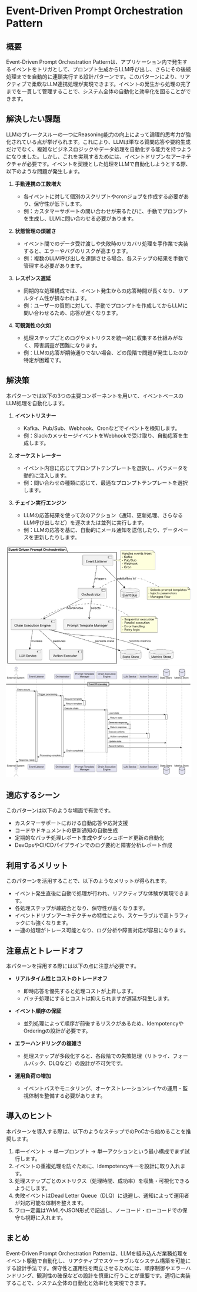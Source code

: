 # Event-Driven Prompt Orchestration Pattern

## 概要

Event-Driven Prompt Orchestration Patternは、アプリケーション内で発生するイベントをトリガとして、プロンプト生成からLLM呼び出し、さらにその後続処理までを自動的に連鎖実行する設計パターンです。このパターンにより、リアクティブで柔軟なLLM連携処理が実現できます。イベントの発生から処理の完了までを一貫して管理することで、システム全体の自動化と効率化を図ることができます。

## 解決したい課題

LLMのブレークスルーの一つにReasoning能力の向上によって論理的思考力が強化されている点が挙げられます。これにより、LLMは単なる質問応答や要約生成だけでなく、複雑なビジネスロジックやデータ処理を自動化する能力を持つようになりました。しかし、これを実現するためには、イベントドリブンなアーキテクチャが必要です。イベントを契機とした処理をLLMで自動化しようとする際、以下のような問題が発生します。

1. **手動連携の工数増大**
   - 各イベントに対して個別のスクリプトやcronジョブを作成する必要があり、保守性が低下します。
   - 例：カスタマーサポートの問い合わせが来るたびに、手動でプロンプトを生成し、LLMに問い合わせる必要があります。

2. **状態管理の煩雑さ**
   - イベント間でのデータ受け渡しや失敗時のリカバリ処理を手作業で実装すると、エラーやバグのリスクが高まります。
   - 例：複数のLLM呼び出しを連鎖させる場合、各ステップの結果を手動で管理する必要があります。

3. **レスポンス遅延**
   - 同期的な処理構成では、イベント発生からの応答時間が長くなり、リアルタイム性が損なわれます。
   - 例：ユーザーの質問に対して、手動でプロンプトを作成してからLLMに問い合わせるため、応答が遅くなります。

4. **可観測性の欠如**
   - 処理ステップごとのログやメトリクスを統一的に収集する仕組みがなく、障害調査が困難になります。
   - 例：LLMの応答が期待通りでない場合、どの段階で問題が発生したのか特定が困難です。

## 解決策

本パターンでは以下の3つの主要コンポーネントを用いて、イベントベースのLLM処理を自動化します。

1. **イベントリスナー**
   - Kafka、Pub/Sub、Webhook、Cronなどでイベントを検知します。
   - 例：SlackのメッセージイベントをWebhookで受け取り、自動応答を生成します。

2. **オーケストレーター**
   - イベント内容に応じてプロンプトテンプレートを選択し、パラメータを動的に注入します。
   - 例：問い合わせの種類に応じて、最適なプロンプトテンプレートを選択します。

3. **チェイン実行エンジン**
   - LLMの応答結果を使って次のアクション（通知、更新処理、さらなるLLM呼び出しなど）を逐次または並列に実行します。
   - 例：LLMの応答を基に、自動的にメール通知を送信したり、データベースを更新したりします。

![img](uml/images/event_driven_prompt_orchestration_pattern.png)
![img](uml/images/event_driven_prompt_orchestration_sequence.png)

## 適応するシーン

このパターンは以下のような場面で有効です。

- カスタマーサポートにおける自動応答や応対支援
- コードやドキュメントの更新通知の自動生成
- 定期的なバッチ処理レポート生成やダッシュボード更新の自動化
- DevOpsやCI/CDパイプラインでのログ要約と障害分析レポート作成

## 利用するメリット

このパターンを活用することで、以下のようなメリットが得られます。

- イベント発生直後に自動で処理が行われ、リアクティブな体験が実現できます。
- 各処理ステップが疎結合となり、保守性が高くなります。
- イベントドリブンアーキテクチャの特性により、スケーラブルで高トラフィックにも強くなります。
- 一連の処理がトレース可能となり、ログ分析や障害対応が容易になります。

## 注意点とトレードオフ

本パターンを採用する際には以下の点に注意が必要です。

- **リアルタイム性とコストのトレードオフ**
  - 即時応答を優先すると処理コストが上昇します。
  - バッチ処理にするとコストは抑えられますが遅延が発生します。

- **イベント順序の保証**
  - 並列処理によって順序が前後するリスクがあるため、IdempotencyやOrderingの設計が必要です。

- **エラーハンドリングの複雑さ**
  - 処理ステップが多段化すると、各段階での失敗処理（リトライ、フォールバック、DLQなど）の設計が不可欠です。

- **運用負荷の増加**
  - イベントバスやモニタリング、オーケストレーションレイヤの運用・監視体制を整備する必要があります。

## 導入のヒント

本パターンを導入する際は、以下のようなステップでのPoCから始めることを推奨します。

1. 単一イベント → 単一プロンプト → 単一アクションという最小構成でまず試行します。
2. イベントの重複処理を防ぐために、Idempotencyキーを設計に取り入れます。
3. 処理ステップごとのメトリクス（処理時間、成功率）を収集・可視化できるようにします。
4. 失敗イベントはDead Letter Queue（DLQ）に退避し、通知によって運用者が対応可能な体制を整えます。
5. フロー定義はYAMLやJSON形式で記述し、ノーコード・ローコードでの保守も視野に入れます。

## まとめ

Event-Driven Prompt Orchestration Patternは、LLMを組み込んだ業務処理をイベント駆動で自動化し、リアクティブでスケーラブルなシステム構築を可能にする設計手法です。保守性と運用性を両立させるためには、順序制御やエラーハンドリング、観測性の確保などの設計を慎重に行うことが重要です。適切に実装することで、システム全体の自動化と効率化を実現できます。
